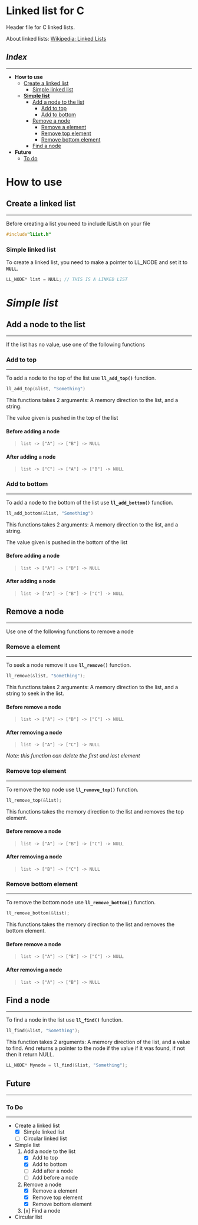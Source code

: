  # **Linked list for C**

Header file for C linked lists.

About linked lists: [Wikipedia: Linked Lists](https://en.wikipedia.org/wiki/Linked_list)

## *Index*
---
* **How to use**
	* [Create a linked list](#create-a-linked-list)
		* [Simple linked list](#simple-linked-list)
	* [**Simple list**](#simple-list)
		* [Add a node to the list](#add-a-node-to-the-list)
			* [Add to top](#add-to-top)
			* [Add to bottom](#add-to-bottom)
		* [Remove a node](#remove-a-node)
			* [Remove a element](#remove-a-element)
			* [Remove top element](#remove-top-element)
			* [Remove bottom element](#remove-bottom-element)
		* [Find a node](#find-a-node)
* **Future**
	* [To do](#to-do)


# **How to use**
## Create a linked list
---
Before creating a list you need to include lList.h on your file
``` c
#include"lList.h"
```
### **Simple linked list**
To create a linked list, you need to make a pointer to LL_NODE and set it to **`NULL`**.

```c
LL_NODE* list = NULL; // THIS IS A LINKED LIST
```

# ***Simple list***
## Add a node to the list 
---
If the list has no value, use one of the following functions

### **Add to top**
___
To add a node to the top of the list use **`ll_add_top()`** function.
``` c
ll_add_top(&list, "Something")
```
This functions takes 2 arguments: A memory direction to the list, and a string.

The value given is pushed in the top of the list

#### Before adding a node
> `list -> ["A"] -> ["B"] -> NULL`
#### After adding a node
> `list -> ["C"] -> ["A"] -> ["B"] -> NULL`

### **Add to bottom**
___
To add a node to the bottom of the list use **`ll_add_bottom()`** function.
``` c
ll_add_bottom(&list, "Something")
```
This functions takes 2 arguments: A memory direction to the list, and a string.

The value given is pushed in the bottom of the list

#### Before adding a node
> `list -> ["A"] -> ["B"] -> NULL`
#### After adding a node
> `list -> ["A"] -> ["B"] -> ["C"] -> NULL`

## Remove a node
---
Use one of the following functions to remove a node
### **Remove a element**
___
To seek a node remove it use **`ll_remove()`** function.

``` c
ll_remove(&list, "Something");
```

This functions takes 2 arguments: A memory direction to the list, and a string to seek in the list.

#### Before remove a node
> `list -> ["A"] -> ["B"] -> ["C"] -> NULL`
#### After removing a node
> `list -> ["A"] -> ["C"] -> NULL`

*Note: this function can delete the first and last element*

### **Remove top element**
___
To remove the top node use **`ll_remove_top()`** function.

``` c
ll_remove_top(&list);
```

This functions takes the memory direction to the list and removes the top element.

#### Before remove a node
> `list -> ["A"] -> ["B"] -> ["C"] -> NULL`
#### After removing a node
> `list -> ["B"] -> ["C"] -> NULL`

### **Remove bottom element**
___
To remove the bottom node use **`ll_remove_bottom()`** function.

``` c
ll_remove_bottom(&list);
```

This functions takes the memory direction to the list and removes the bottom element.

#### Before remove a node
> `list -> ["A"] -> ["B"] -> ["C"] -> NULL`
#### After removing a node
> `list -> ["A"] -> ["B"] -> NULL`

## **Find a node**
___
To find a node in the list use **`ll_find()`** function.

``` c 
ll_find(&list, "Something");
```

This function takes 2 arguments: A memory direction of the list, and a value to find. And returns a pointer to the node if the value if it was found, if not then it return NULL.

``` c
LL_NODE* Mynode = ll_find(&list, "Something");
```

## Future
---
### To Do
___
* Create a linked list
	* [x] Simple linked list
	* [ ] Circular linked list
* Simple list
	1. Add a node to the list
		* [x] Add to top
		* [x] Add to bottom
		* [ ] Add after a node
		* [ ] Add before a node 
	2. Remove a node
		* [x] Remove a element
		* [x] Remove top element
		* [x] Remove bottom element
	3. [x] Find a node
* Circular list 